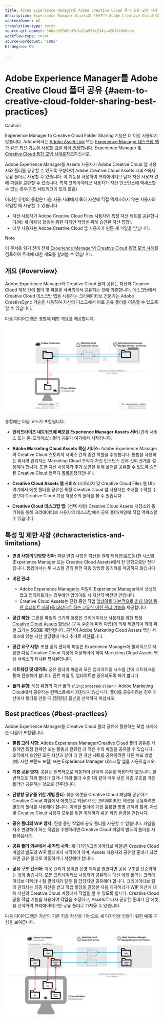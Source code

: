 ```yaml
---
title: Adobe Experience Manager를 Adobe Creative Cloud 폴더 공유 모범 사례
description: Experience Manager Assets의 사용자가 Adobe Creative Cloud(CC) 사용자와 폴더를 교환할 수 있도록 Adobe Experience Manager를 구성합니다.
contentOwner: AG
translation-type: tm+mt
source-git-commit: 566add37d6dd7efe22a99fc234ca42878f050aee
workflow-type: tm+mt
source-wordcount: '1082'
ht-degree: 0%

---
```



# Adobe Experience Manager를 Adobe Creative Cloud 폴더 공유 {#aem-to-creative-cloud-folder-sharing-best-practices}

>[!CAUTION]
>
>Experience Manager to Creative Cloud Folder Sharing 기능은 더 이상 사용되지 않습니다. Adobe에서는 [Adobe Asset Link](https://helpx.adobe.com/kr/enterprise/using/adobe-asset-link.html) 또는 [Experience Manager 데스크탑 앱과 같은 최신 기능을 사용할 것을 적극 권장합니다](https://helpx.adobe.com/experience-manager/desktop-app/aem-desktop-app.html). Experience Manager [및 Creative Cloud 통합 모범 사례를](/help/assets/aem-cc-integration-best-practices.md)참조하십시오.

Adobe Experience Manager를 Assets 사용자가 Adobe Creative Cloud 앱 사용자와 폴더를 공유할 수 있도록 구성하여 Adobe Creative Cloud Assets 서비스에서 공유 폴더로 사용할 수 있습니다. 이 기능을 사용하여 크리에이티브 팀과 자산 사용자 간에 파일을 교환할 수 있습니다. 특히 크리에이티브 사용자가 자산 인스턴스에 액세스할 수 없는 경우(기업 네트워크에 있지 않음)

이러한 유형의 통합은 다음 사용 사례에서 특히 자산에 직접 액세스하지 않는 사용자와 작업할 때 사용할 수 있습니다.

* 자산 사용자가 Adobe Creative Cloud Files 사용자와 특정 자산 세트를 공유합니다(예: 새 마케팅 활동을 위한 디자인 작업을 위해 승인된 자산 집합).
* 에셋 사용자는 Adobe Creative Cloud 앱 사용자가 만든 새 파일을 받습니다.

>[!NOTE]
>
>이 문서를 읽기 전에 전체 [Experience Manager와 Creative Cloud 통합 모범 사례를](/help/assets/aem-cc-integration-best-practices.md) 검토하여 주제에 대한 개요를 살펴볼 수 있습니다.

## 개요 {#overview}

Adobe Experience Manager와 Creative Cloud 폴더 공유는 자산과 Creative Cloud 계정 간에 폴더 및 파일을 서버측에서 공유하는 것에 의존합니다. 데스크탑에서 Creative Cloud 데스크탑 앱을 사용하는 크리에이티브 전문가는 Adobe CreativeSync 기술을 사용하여 자신의 디스크에서 바로 공유 폴더를 이용할 수 있도록 할 수 있습니다.

다음 다이어그램은 통합에 대한 개요를 제공합니다.

![chlimage_1-179](assets/chlimage_1-406.png)

통합에는 다음 요소가 포함됩니다.

* **엔터프라이즈 네트워크에 배포된 Experience Manager Assets 서버** (관리 서비스 또는 온-프레미스): 폴더 공유가 여기에서 시작됩니다.
* **Adobe Marketing Cloud Assets 핵심 서비스**: Adobe Experience Manager와 Creative Cloud 스토리지 서비스 간의 중간 역할을 수행합니다. 통합을 사용하는 회사의 관리자는 Marketing Cloud 조직과 자산 인스턴스 간에 신뢰 관계를 설정해야 합니다. 또한 자산 사용자가 추가 보안을 위해 폴더를 공유할 수 있도록 승인된 Creative Cloud 협력자 [목록을](https://marketing.adobe.com/resources/help/en_US/mcloud/t_admin_add_cc_user.html)정의합니다.

* **Creative Cloud Assets 웹 서비스** (스토리지 및 Creative Cloud Files 웹 UI): 여기에서 에셋 폴더를 공유한 특정 Creative Cloud 앱 사용자는 초대를 수락할 수 있으며 Creative Cloud 계정 저장소의 폴더를 볼 수 있습니다.
* **Creative Cloud 데스크탑 앱**: (선택 사항) Creative Cloud Assets 저장소와 동기화를 통해 크리에이티브 사용자의 데스크탑에서 공유 폴더/파일에 직접 액세스할 수 있습니다.

## 특성 및 제한 사항 {#characteristics-and-limitations}

* **변경 사항의 단방향 전파:** 파일 변경 사항은 자산을 원래 제작(업로드됨)한 시스템(Experience Manager 또는 Creative Cloud Assets)에서 한 방향으로만 전파됩니다. 통합에서는 두 시스템 간의 완전 자동 양방향 동기화를 제공하지 않습니다.
* **버전 관리:**

   * Adobe Experience Manager는 파일이 Experience Manager에서 생성되었고 업데이트되는 경우에만 업데이트 시 자산의 버전만 만듭니다.
   * Creative Cloud Assets는 진행 중인 작업 [업데이트(기본적으로 최대 10일 동안 업데이트 저장)를 대상으로 하는 고유한 버전 관리 기능을](https://helpx.adobe.com/creative-cloud/help/versioning-faq.html) 제공합니다

* **공간 제한:** 교환된 파일의 크기와 용량은 크리에이티브 사용자를 위한 특정 [Creative Cloud Assets 할당량](https://helpx.adobe.com/creative-cloud/kb/file-storage-quota.html) (구독 수준에 따라 다름)에 의해 제한되며 최대 파일 크기는 5GB로 제한됩니다. 공간이 Adobe Marketing Cloud Assets 핵심 서비스에 있는 자산 할당량에 따라 추가로 제한됩니다.

* **공간 요구 사항:** 또한 공유 폴더의 파일은 Experience Manager에 물리적으로 저장한 다음 Creative Cloud 계정에 저장되어야 하며 Marketing Cloud Assets 핵심 서비스의 캐시된 복사본입니다.
* **네트워킹 및 대역폭:** 공유 폴더의 파일과 모든 업데이트를 시스템 간에 네트워크를 통해 전송해야 합니다. 관련 파일 및 업데이트만 공유되도록 해야 합니다.
* **폴더 유형**: 해당 유형의 자산 폴더 `sling:OrderedFolder`는 Adobe Marketing Cloud에서 공유하는 컨텍스트에서 지원되지 않습니다. 폴더를 공유하려는 경우 자산에서 폴더를 만들 때 [정렬됨] 옵션을 선택하지 마십시오.

## Best practices {#best-practices}

Adobe Experience Manager를 Creative Cloud 폴더 공유에 활용하는 모범 사례에는 다음이 포함됩니다.

* **볼륨 고려 사항:** Adobe Experience Manager/Creative Cloud 폴더 공유를 사용하면 특정 캠페인 또는 활동과 관련된 더 적은 수의 파일을 공유할 수 있습니다. 조직에서 승인된 모든 자산과 같이 더 큰 자산 세트를 공유하려면 다른 배포 방법(예: 자산 브랜드 포털) 또는 Experience Manager 데스크탑 앱을 사용하십시오.

* **계층 공유 방지:** 공유는 반복적으로 작동하며 선택적 공유를 허용하지 않습니다. 일반적으로 하위 폴더가 없거나 하위 폴더 수준 1과 같이 매우 낮은 계층 구조를 가진 폴더만 공유하는 것으로 간주됩니다.
* **단방향 공유를 위한 개별 폴더:** 최종 에셋을 Creative Cloud 파일에 공유하고 Creative Cloud 파일에서 에셋으로 되돌아가는 크리에이티브 에셋을 공유하려면 별도의 폴더를 사용해야 합니다. 이러한 폴더에 대한 훌륭한 명명 규칙과 함께, 자산 및 Creative Cloud 사용자 모두를 위한 이해하기 쉬운 작업 환경을 만듭니다.
* **공유 폴더의 WIP 방지:** 진행 중인 작업에 공유 폴더를 사용할 수 없습니다. 파일을 자주 변경해야 하는 작업을 수행하려면 Creative Cloud 파일의 별도의 폴더를 사용하십시오.
* **공유 폴더 외부에서 새 작업 시작:** 새 디자인(크리에이티브 파일)은 Creative Cloud 파일의 별도의 WIP 폴더에서 시작해야 하며, Assets 사용자와 공유할 준비가 되었으면 공유 폴더로 이동하거나 저장해야 합니다.
* **공유 구조 간소화:** 더욱 관리가 용이한 운영 체제를 원한다면 공유 구조를 단순화하는 것이 좋습니다. 모든 크리에이티브 사용자와 공유하는 대신 에셋 폴더는 크리에이티브 디렉터나 팀 관리자와 같은 팀 담당자만 공유해야 합니다. 크리에이티브 팀의 관리자는 최종 자산을 받고 작업 할당을 결정한 다음 디자이너가 WIP 자산에 대해 자신의 Creative Cloud 계정에서 작업을 할 수 있도록 합니다. Creative Cloud 공동 작업 기능을 사용하여 작업을 조정하고, Assets로 다시 공유할 준비가 된 에셋을 선택하여 크리에이티브한 공유 폴더로 가져올 수 있습니다.

다음 다이어그램은 자산의 기존 최종 자산을 기반으로 새 디자인을 만들기 위한 예제 구성을 보여줍니다.

![chlimage_1-180](assets/chlimage_1-407.png)
